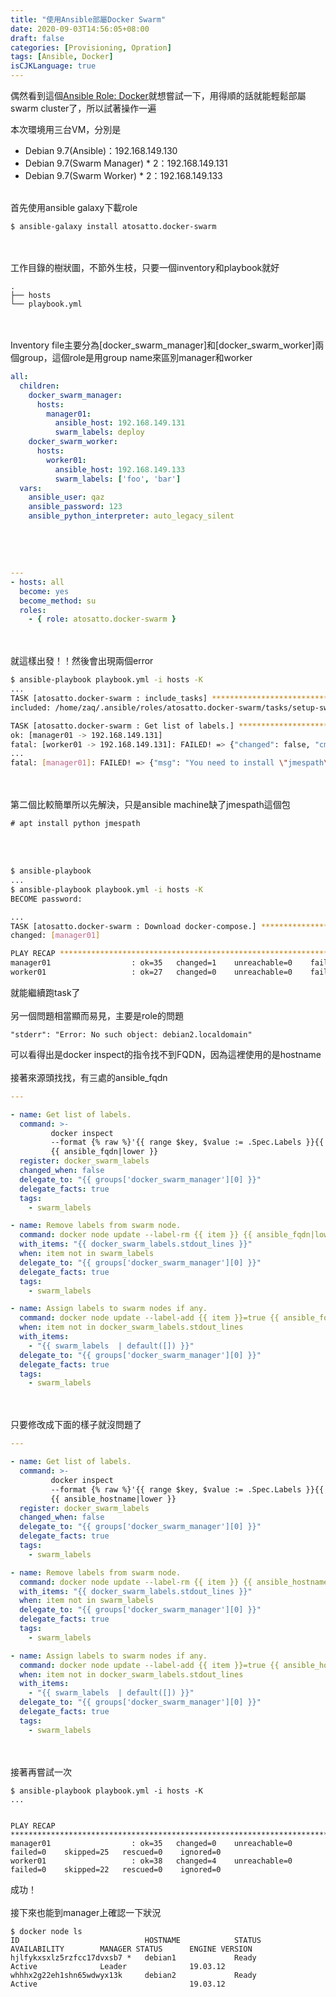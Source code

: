 ```yaml
---
title: "使用Ansible部屬Docker Swarm"
date: 2020-09-03T14:56:05+08:00
draft: false
categories: [Provisioning, Opration]
tags: [Ansible, Docker]
isCJKLanguage: true
---
```

偶然看到這個[Ansible Role: Docker](https://github.com/atosatto/ansible-dockerswarm)就想嘗試一下，用得順的話就能輕鬆部屬swarm cluster了，所以試著操作一遍
<!--more-->
本次環境用三台VM，分別是
* Debian 9.7(Ansible)：192.168.149.130
* Debian 9.7(Swarm Manager) * 2：192.168.149.131
* Debian 9.7(Swarm Worker) * 2：192.168.149.133
<br></br>
  
首先使用ansible galaxy下載role
```
$ ansible-galaxy install atosatto.docker-swarm
```
<br></br>
工作目錄的樹狀圖，不節外生枝，只要一個inventory和playbook就好
```
.
├── hosts
└── playbook.yml
```
<br></br>
Inventory file主要分為[docker_swarm_manager]和[docker_swarm_worker]兩個group，這個role是用group name來區別manager和worker
```yaml
all:
  children:
    docker_swarm_manager:
      hosts:
        manager01:
          ansible_host: 192.168.149.131
          swarm_labels: deploy
    docker_swarm_worker:
      hosts:
        worker01:
          ansible_host: 192.168.149.133
          swarm_labels: ['foo', 'bar']
  vars:
    ansible_user: qaz
    ansible_password: 123
    ansible_python_interpreter: auto_legacy_silent
```
<br></br>
```:playbook.yaml

---
- hosts: all
  become: yes
  become_method: su
  roles:
    - { role: atosatto.docker-swarm }
```
<br></br>
就這樣出發！！然後會出現兩個error
```bash
$ ansible-playbook playbook.yml -i hosts -K
...
TASK [atosatto.docker-swarm : include_tasks] ***********************************************************************************************************************************************************************************************
included: /home/zaq/.ansible/roles/atosatto.docker-swarm/tasks/setup-swarm-labels.yml for manager01, worker01

TASK [atosatto.docker-swarm : Get list of labels.] *****************************************************************************************************************************************************************************************
ok: [manager01 -> 192.168.149.131]
fatal: [worker01 -> 192.168.149.131]: FAILED! => {"changed": false, "cmd": ["docker", "inspect", "--format", "{{ range $key, $value := .Spec.Labels }}{{ printf \"%s\\n\" $key }}{{ end }}", "debian2.localdomain"], "delta": "0:00:00.147106", "end": "2020-09-04 11:18:20.899896", "msg": "non-zero return code", "rc": 1, "start": "2020-09-04 11:18:20.752790", "stderr": "Error: No such object: debian2.localdomain", "stderr_lines": ["Error: No such object: debian2.localdomain"], "stdout": "", "stdout_lines": []}
...
fatal: [manager01]: FAILED! => {"msg": "You need to install \"jmespath\" prior to running json_query filter"}
```
<br></br>
第二個比較簡單所以先解決，只是ansible machine缺了jmespath這個包
```
# apt install python jmespath
```
<br></br>
```bash
$ ansible-playbook 
...
$ ansible-playbook playbook.yml -i hosts -K
BECOME password: 

...
TASK [atosatto.docker-swarm : Download docker-compose.] ************************************************************************************************************************************************************************************
changed: [manager01]

PLAY RECAP *********************************************************************************************************************************************************************************************************************************
manager01                  : ok=35   changed=1    unreachable=0    failed=0    skipped=25   rescued=0    ignored=0   
worker01                   : ok=27   changed=0    unreachable=0    failed=1    skipped=20   rescued=0    ignored=0   
```
就能繼續跑task了
<br></br>
另一個問題相當顯而易見，主要是role的問題
```
"stderr": "Error: No such object: debian2.localdomain"
```
可以看得出是docker inspect的指令找不到FQDN，因為這裡使用的是hostname
<br></br>
接著來源頭找找，有三處的ansible_fqdn
```:~/.ansible/roles/atosatto.docker-swarm/tasks/setup-swarm-labels.yml {linenos=table, linenostart=1, hl_lines=[7, 16, 25]}
---

- name: Get list of labels.
  command: >-
         docker inspect
         --format {% raw %}'{{ range $key, $value := .Spec.Labels }}{{ printf "%s\n" $key }}{{ end }}'{% endraw %}
         {{ ansible_fqdn|lower }}
  register: docker_swarm_labels
  changed_when: false
  delegate_to: "{{ groups['docker_swarm_manager'][0] }}"
  delegate_facts: true
  tags:
    - swarm_labels

- name: Remove labels from swarm node.
  command: docker node update --label-rm {{ item }} {{ ansible_fqdn|lower }}
  with_items: "{{ docker_swarm_labels.stdout_lines }}"
  when: item not in swarm_labels
  delegate_to: "{{ groups['docker_swarm_manager'][0] }}"
  delegate_facts: true
  tags:
    - swarm_labels

- name: Assign labels to swarm nodes if any.
  command: docker node update --label-add {{ item }}=true {{ ansible_fqdn|lower }}
  when: item not in docker_swarm_labels.stdout_lines
  with_items:
    - "{{ swarm_labels  | default([]) }}"
  delegate_to: "{{ groups['docker_swarm_manager'][0] }}"
  delegate_facts: true
  tags:
    - swarm_labels
```
<br></br>
只要修改成下面的樣子就沒問題了
```:~/.ansible/roles/atosatto.docker-swarm/tasks/setup-swarm-labels.yml {linenos=table, linenostart=1, hl_lines=[7, 16, 25]}
---

- name: Get list of labels.
  command: >-
         docker inspect
         --format {% raw %}'{{ range $key, $value := .Spec.Labels }}{{ printf "%s\n" $key }}{{ end }}'{% endraw %}
         {{ ansible_hostname|lower }}
  register: docker_swarm_labels
  changed_when: false
  delegate_to: "{{ groups['docker_swarm_manager'][0] }}"
  delegate_facts: true
  tags:
    - swarm_labels

- name: Remove labels from swarm node.
  command: docker node update --label-rm {{ item }} {{ ansible_hostname|lower }}
  with_items: "{{ docker_swarm_labels.stdout_lines }}"
  when: item not in swarm_labels
  delegate_to: "{{ groups['docker_swarm_manager'][0] }}"
  delegate_facts: true
  tags:
    - swarm_labels

- name: Assign labels to swarm nodes if any.
  command: docker node update --label-add {{ item }}=true {{ ansible_hostname|lower }}
  when: item not in docker_swarm_labels.stdout_lines
  with_items:
    - "{{ swarm_labels  | default([]) }}"
  delegate_to: "{{ groups['docker_swarm_manager'][0] }}"
  delegate_facts: true
  tags:
    - swarm_labels
```
<br></br>
接著再嘗試一次
```shell
$ ansible-playbook playbook.yml -i hosts -K
...


PLAY RECAP *********************************************************************************************************************************************************************************************************************************
manager01                  : ok=35   changed=0    unreachable=0    failed=0    skipped=25   rescued=0    ignored=0   
worker01                   : ok=38   changed=4    unreachable=0    failed=0    skipped=22   rescued=0    ignored=0   
```
成功！
<br></br>
接下來也能到manager上確認一下狀況
```text
$ docker node ls
ID                            HOSTNAME            STATUS              AVAILABILITY        MANAGER STATUS      ENGINE VERSION
hjlfykxsxlz5rzfcc17dvxsb7 *   debian1             Ready               Active              Leader              19.03.12
whhhx2g22eh1shn65wdwyx13k     debian2             Ready               Active                                  19.03.12
```